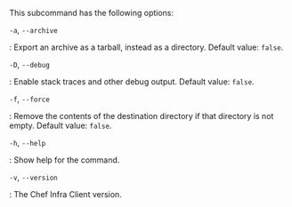This subcommand has the following options:

`-a`, `--archive`

:   Export an archive as a tarball, instead as a directory. Default
    value: `false`.

`-D`, `--debug`

:   Enable stack traces and other debug output. Default value: `false`.

`-f`, `--force`

:   Remove the contents of the destination directory if that directory
    is not empty. Default value: `false`.

`-h`, `--help`

:   Show help for the command.

`-v`, `--version`

:   The Chef Infra Client version.
